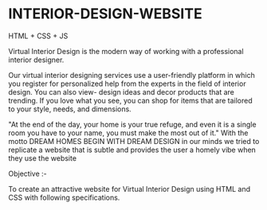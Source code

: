 # INTERIOR-DESIGN-WEBSITE
HTML + CSS + JS

Virtual Interior Design is the modern way of working 
with a professional interior designer.

Our virtual interior designing services use a user-friendly 
platform in which you register for personalized help from 
the experts in the field of interior design. You can also 
view- design ideas and decor products that are trending. If 
you love what you see, you can shop for items that are 
tailored to your style, needs, and dimensions.

"At the end of the day, your home is your true refuge, and 
even it is a single room you have to your name, you must 
make the most out of it." With the motto DREAM 
HOMES BEGIN WITH DREAM DESIGN in our minds 
we tried to replicate a website that is subtle and provides 
the user a homely vibe when they use the website

Objective :-

To create an attractive website for Virtual Interior Design 
using HTML and CSS with following specifications.
